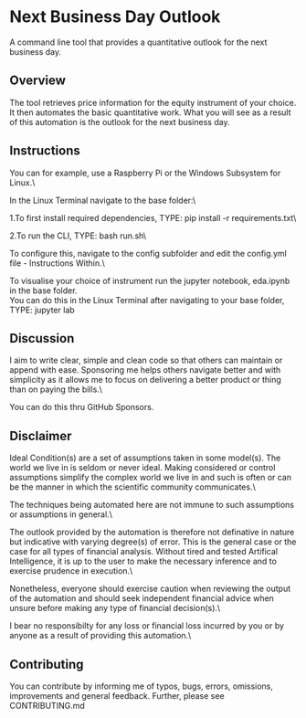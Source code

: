# Next Business Day Outlook

A command line tool that provides a quantitative outlook for the next business day.

## Overview

The tool retrieves price information for the equity instrument of your choice. It then automates the basic quantitative work. What you will see as a result of this automation is the outlook for the next business day.

## Instructions

You can for example, use a Raspberry Pi or the Windows Subsystem for Linux.\

In the Linux Terminal navigate to the base folder:\

1.To first install required dependencies, TYPE: pip install -r requirements.txt\

2.To run the CLI, TYPE: bash run.sh\

To configure this, navigate to the config subfolder and edit the config.yml file - Instructions Within.\

To visualise your choice of instrument run the jupyter notebook, eda.ipynb in the base folder.\
You can do this in the Linux Terminal after navigating to your base folder, TYPE: jupyter lab

## Discussion

I aim to write clear, simple and clean code so that others can maintain or append with ease. Sponsoring me helps others navigate better and with simplicity as it allows me to focus on delivering a better product or thing than on paying the bills.\

You can do this thru GitHub Sponsors.

## Disclaimer

Ideal Condition(s) are a set of assumptions taken in some model(s). The world we live in is seldom or never ideal. Making considered or control assumptions simplify the complex world we live in and such is often or can be the manner in which the scientific community communicates.\

The techniques being automated here are not immune to such assumptions or assumptions in general.\

The outlook provided by the automation is therefore not definative in nature but indicative with varying degree(s) of error. This is the general case or the case for all types of financial analysis. Without tired and tested Artifical Intelligence, it is up to the user to make the necessary inference and to exercise prudence in execution.\

Nonetheless, everyone should exercise caution when reviewing the output of the automation and should seek independent financial advice when unsure before making any type of financial decision(s).\

I bear no responsibilty for any loss or financial loss incurred by you or by anyone as a result of providing this automation.\

## Contributing

You can contribute by informing me of typos, bugs, errors, omissions, improvements and general feedback. Further, please see CONTRIBUTING.md
